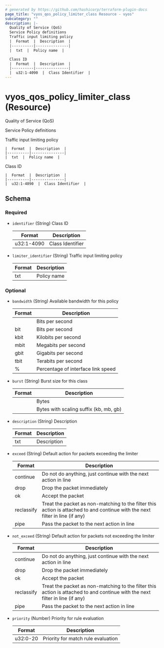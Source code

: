 ```yaml
---
# generated by https://github.com/hashicorp/terraform-plugin-docs
page_title: "vyos_qos_policy_limiter_class Resource - vyos"
subcategory: ""
description: |-
  Quality of Service (QoS)
  Service Policy definitions
  Traffic input limiting policy
  |  Format  |  Description  |
  |----------|---------------|
  |  txt  |  Policy name  |

  Class ID
  |  Format  |  Description  |
  |----------|---------------|
  |  u32:1-4090  |  Class Identifier  |
---
```


# vyos_qos_policy_limiter_class (Resource)

Quality of Service (QoS)

Service Policy definitions

Traffic input limiting policy

    |  Format  |  Description  |
    |----------|---------------|
    |  txt  |  Policy name  |

Class ID

    |  Format  |  Description  |
    |----------|---------------|
    |  u32:1-4090  |  Class Identifier  |



<!-- schema generated by tfplugindocs -->
## Schema

### Required

- `identifier` (String) Class ID

    |  Format  |  Description  |
    |----------|---------------|
    |  u32:1-4090  |  Class Identifier  |
- `limiter_identifier` (String) Traffic input limiting policy

    |  Format  |  Description  |
    |----------|---------------|
    |  txt  |  Policy name  |

### Optional

- `bandwidth` (String) Available bandwidth for this policy

    |  Format  |  Description  |
    |----------|---------------|
    |  <number>  |  Bits per second  |
    |  <number>bit  |  Bits per second  |
    |  <number>kbit  |  Kilobits per second  |
    |  <number>mbit  |  Megabits per second  |
    |  <number>gbit  |  Gigabits per second  |
    |  <number>tbit  |  Terabits per second  |
    |  <number>%  |  Percentage of interface link speed  |
- `burst` (String) Burst size for this class

    |  Format  |  Description  |
    |----------|---------------|
    |  <number>  |  Bytes  |
    |  <number><suffix>  |  Bytes with scaling suffix (kb, mb, gb)  |
- `description` (String) Description

    |  Format  |  Description  |
    |----------|---------------|
    |  txt  |  Description  |
- `exceed` (String) Default action for packets exceeding the limiter

    |  Format  |  Description  |
    |----------|---------------|
    |  continue  |  Do not do anything, just continue with the next action in line  |
    |  drop  |  Drop the packet immediately  |
    |  ok  |  Accept the packet  |
    |  reclassify  |  Treat the packet as non-matching to the filter this action is attached to and continue with the next filter in line (if any)  |
    |  pipe  |  Pass the packet to the next action in line  |
- `not_exceed` (String) Default action for packets not exceeding the limiter

    |  Format  |  Description  |
    |----------|---------------|
    |  continue  |  Do not do anything, just continue with the next action in line  |
    |  drop  |  Drop the packet immediately  |
    |  ok  |  Accept the packet  |
    |  reclassify  |  Treat the packet as non-matching to the filter this action is attached to and continue with the next filter in line (if any)  |
    |  pipe  |  Pass the packet to the next action in line  |
- `priority` (Number) Priority for rule evaluation

    |  Format  |  Description  |
    |----------|---------------|
    |  u32:0-20  |  Priority for match rule evaluation  |
